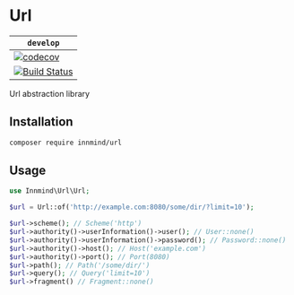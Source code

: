 # Url

| `develop` |
|-----------|
| [![codecov](https://codecov.io/gh/Innmind/Url/branch/develop/graph/badge.svg)](https://codecov.io/gh/Innmind/Url) |
| [![Build Status](https://travis-ci.org/Innmind/Url.svg?branch=develop)](https://travis-ci.org/Innmind/Url) |

Url abstraction library

## Installation

```sh
composer require innmind/url
```

## Usage

```php
use Innmind\Url\Url;

$url = Url::of('http://example.com:8080/some/dir/?limit=10');

$url->scheme(); // Scheme('http')
$url->authority()->userInformation()->user(); // User::none()
$url->authority()->userInformation()->password(); // Password::none()
$url->authority()->host(); // Host('example.com')
$url->authority()->port(); // Port(8080)
$url->path(); // Path('/some/dir/')
$url->query(); // Query('limit=10')
$url->fragment() // Fragment::none()
```
